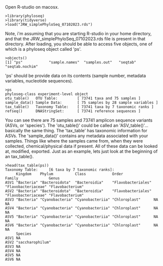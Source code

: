 Open R-studio on macosx. 
```
>library(phyloseq)
>library(tidyverse)
>load("JRW_simplePhyloSeq_07102023.rds")
```
Note, i'm assuming that you are starting R-studio in your home directory, and that the JRW_simplePhyloSeq_07102023.rds file is present in that directory. 
After loading, you should be able to access five objects, one of which is a phyloseq object called 'ps'.
```
>objects()
[1] "ps"            "sample.names"  "samples.out"   "seqtab"        "seqtab.nochim"
```
'ps' should be provide data on its contents (sample number, metadata variables, nucleotide sequences).
```
>ps
phyloseq-class experiment-level object
otu_table()   OTU Table:         [ 73741 taxa and 75 samples ]
sample_data() Sample Data:       [ 75 samples by 28 sample variables ]
tax_table()   Taxonomy Table:    [ 73741 taxa by 7 taxonomic ranks ]
refseq()      DNAStringSet:      [ 73741 reference sequences ]
```
You can see there are 75 samples and 73741 amplicon sequence variants (ASVs, or 'species'). 
The 'otu_table()' could be called an 'ASV_table()'... basically the same thing. 
The 'tax_table' has taxonomic information for ASVs.
The 'sample_data()' contains any metadata associated with your samples. Things like where the samples came from, when they were collected, 
chemical/physical data if present.
All of these data can be looked at, modified, exported. 
Just as an example, lets just look at the beginning of an tax_table().
```
>head(tax_table(ps))
Taxonomy Table:     [6 taxa by 7 taxonomic ranks]:
     Kingdom    Phylum          Class            Order              Family              Genus           
ASV1 "Bacteria" "Bacteroidota"  "Bacteroidia"    "Flavobacteriales" "Flavobacteriaceae" "Flavobacterium"
ASV2 "Bacteria" "Bacteroidota"  "Bacteroidia"    "Flavobacteriales" "Flavobacteriaceae" "Flavobacterium"
ASV3 "Bacteria" "Cyanobacteria" "Cyanobacteriia" "Chloroplast"      NA                  NA              
ASV4 "Bacteria" "Cyanobacteria" "Cyanobacteriia" "Chloroplast"      NA                  NA              
ASV5 "Bacteria" "Cyanobacteria" "Cyanobacteriia" "Chloroplast"      NA                  NA              
ASV6 "Bacteria" "Cyanobacteria" "Cyanobacteriia" "Chloroplast"      NA                  NA              
     Species         
ASV1 NA              
ASV2 "saccharophilum"
ASV3 NA              
ASV4 NA              
ASV5 NA              
ASV6 NA
```
